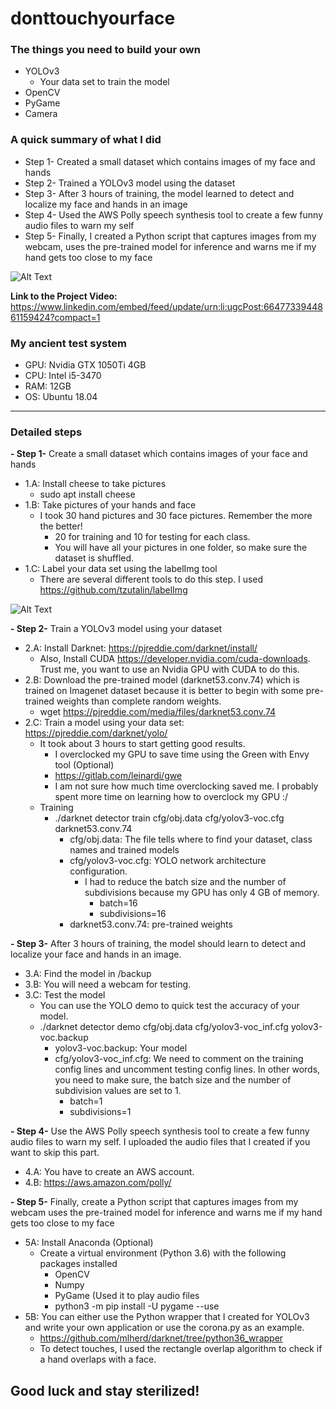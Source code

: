 # donttouchyourface

### The things you need to build your own

  - YOLOv3
    - Your data set to train the model
  - OpenCV
  - PyGame
  - Camera

### A quick summary of what I did

- Step 1- Created a small dataset which contains images of my face and hands
- Step 2- Trained a YOLOv3 model using the dataset
- Step 3- After 3 hours of training, the model learned to detect and localize my face and hands in an image
- Step 4- Used the AWS Polly speech synthesis tool to create a few funny audio files to warn my self
- Step 5- Finally, I created a Python script that captures images from my webcam, uses the pre-trained model for inference and warns me if my hand gets too close to my face

![Alt Text](face.png)

**Link to the Project Video:** https://www.linkedin.com/embed/feed/update/urn:li:ugcPost:6647733944861159424?compact=1

### My ancient test system
- GPU: Nvidia GTX 1050Ti 4GB
- CPU: Intel i5-3470
- RAM: 12GB
- OS: Ubuntu 18.04

---

### Detailed steps

**- Step 1-** Create a small dataset which contains images of your face and hands
  - 1.A: Install cheese to take pictures
    - sudo apt install cheese
  - 1.B: Take pictures of your hands and face
    - I took 30 hand pictures and 30 face pictures. Remember the more the better!
      - 20 for training and 10 for testing for each class.
      - You will have all your pictures in one folder, so make sure the dataset is shuffled.
  - 1.C: Label your data set using the labelImg tool
    - There are several different tools to do this step. I used https://github.com/tzutalin/labelImg

![Alt Text](label_data.gif)

**- Step 2-** Train a YOLOv3 model using your dataset
  - 2.A: Install Darknet: https://pjreddie.com/darknet/install/
      - Also, Install CUDA https://developer.nvidia.com/cuda-downloads. Trust me, you want to use an Nvidia GPU with CUDA to do this.
  - 2.B: Download the pre-trained model (darknet53.conv.74) which is trained on Imagenet dataset because it is better to begin with some pre-trained weights than complete random weights.
    - wget https://pjreddie.com/media/files/darknet53.conv.74
  - 2.C: Train a model using your data set: https://pjreddie.com/darknet/yolo/
    - It took about 3 hours to start getting good results.
      - I overclocked my GPU to save time using the Green with Envy tool (Optional)
       - https://gitlab.com/leinardi/gwe
       - I am not sure how much time overclocking saved me. I probably spent more time on learning how to overclock my GPU :/
    - Training
      - ./darknet detector train cfg/obj.data cfg/yolov3-voc.cfg darknet53.conv.74
        - cfg/obj.data: The file tells where to find your dataset, class names and trained models
        - cfg/yolov3-voc.cfg: YOLO network architecture configuration. 
          - I had to reduce the batch size and the number of subdivisions because my GPU has only 4 GB of memory.
            - batch=16
            - subdivisions=16
        - darknet53.conv.74: pre-trained weights
        
**- Step 3-** After 3 hours of training, the model should learn to detect and localize your face and hands in an image.
  - 3.A: Find the model in /backup
  - 3.B: You will need a webcam for testing.
  - 3.C: Test the model
    - You can use the YOLO demo to quick test the accuracy of your model.
    - ./darknet detector demo cfg/obj.data cfg/yolov3-voc_inf.cfg yolov3-voc.backup
      - yolov3-voc.backup: Your model
      - cfg/yolov3-voc_inf.cfg: We need to comment on the training config lines and uncomment testing config lines. In other words, you need to make sure, the batch size and the number of subdivision values are set to 1.
        - batch=1
        - subdivisions=1

**- Step 4-** Use the AWS Polly speech synthesis tool to create a few funny audio files to warn my self. I uploaded the audio files that I created if you want to skip this part.
  - 4.A: You have to create an AWS account.
  - 4.B: https://aws.amazon.com/polly/

**- Step 5-** Finally, create a Python script that captures images from my webcam uses the pre-trained model for inference and warns me if my hand gets too close to my face
  - 5A: Install Anaconda (Optional)
    - Create a virtual environment (Python 3.6) with the following packages installed
      - OpenCV
      - Numpy
      - PyGame (Used it to play audio files
      - python3 -m pip install -U pygame --use
  - 5B: You can either use the Python wrapper that I created for YOLOv3 and write your own application or use the corona.py as an example.
      -  https://github.com/mlherd/darknet/tree/python36_wrapper
      - To detect touches, I used the rectangle overlap algorithm to check if a hand overlaps with a face.
    
## Good luck and stay sterilized!
